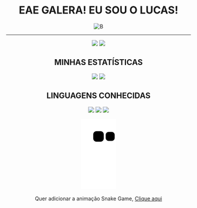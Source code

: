 <div align="center">

# **EAE GALERA! EU SOU O LUCAS!**

![B](https://user-images.githubusercontent.com/81196630/189792471-15e3673c-dc79-443c-8d98-b488fc4fbe63.gif)

<hr>

<a href="https://www.instagram.com/_lucashcoliveira/" target="_blank"><img src="https://img.shields.io/badge/-Instagram-%23E4405F ?style=for-the-badge&logo=instagram&logoColor=white" target="_blank"></a> <a href="https://www.linkedin.com/in/lucas-henrique-9a557620b/" target="_blank"><img src="https://img.shields.io/badge/linkedin-%230077B5.svg?style=for-the-badge&logo=linkedin&logoColor=white" target="_blank"></a> 

## MINHAS ESTATÍSTICAS
<img height="150em" src="https://github-readme-stats.vercel.app/api?username=LucasHCOliveira7&show_icons=true&theme=dark"/> <img height="150em" src="https://github-readme-stats.vercel.app/api/top-langs/?username=LucasHCOliveira7&layout=compact&langs_count=7&theme=dark"/>

## LINGUAGENS CONHECIDAS
<img src="https://img.shields.io/badge/python-3670A0?style=for-the-badge&logo=python&logoColor=ffdd54">
<img src="https://img.shields.io/badge/html5-%23E34F26.svg?style=for-the-badge&logo=html5&logoColor=white">
<img src="https://img.shields.io/badge/css3-%231572B6.svg?style=for-the-badge&logo=css3&logoColor=white">

![snake gif](https://github.com/LucasHCOliveira7/LucasHCOliveira7/blob/output/github-contribution-grid-snake.svg)

Quer adicionar a animação Snake Game, [Clique aqui](https://www.youtube.com/watch?v=JywQJ2qHfPg)

</div>
